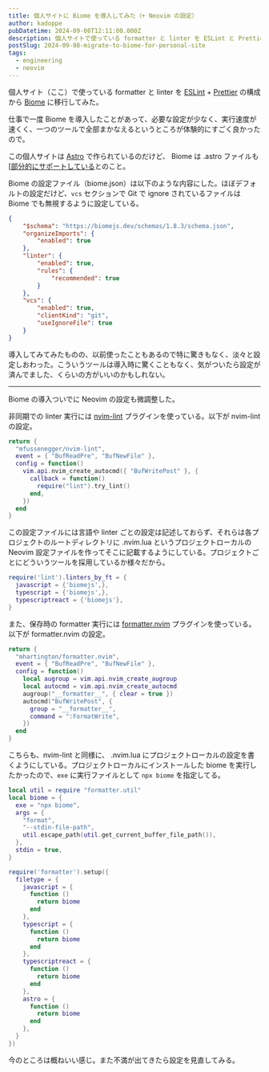```yaml
---
title: 個人サイトに Biome を導入してみた（+ Neovim の設定）
author: kadoppe
pubDatetime: 2024-09-08T12:11:00.000Z
description: 個人サイトで使っている formatter と linter を ESLint と Prettier の構成から Biome に移行してみました。
postSlug: 2024-09-08-migrate-to-biome-for-personal-site
tags:
  - engineering
  - neovim
---
```


個人サイト（ここ）で使っている formatter と linter を [ESLint](https://eslint.org/) + [Prettier](https://prettier.io/) の構成から [Biome](https://biomejs.dev/) に移行してみた。


仕事で一度 Biome を導入したことがあって、必要な設定が少なく、実行速度が速くく、一つのツールで全部まかなえるというところが体験的にすごく良かったので。

この個人サイトは [Astro](https://astro.build/) で作られているのだけど、 Biome は .astro ファイルも[[部分的にサポートしている](https://biomejs.dev/internals/language-support/#html-super-languages-support)とのこと。

Biome の設定ファイル（biome.json）は以下のような内容にした。ほぼデフォルトの設定だけど、`vcs` セクションで Git で ignore されているファイルは Biome でも無視するように設定している。


```json
{
	"$schema": "https://biomejs.dev/schemas/1.8.3/schema.json",
	"organizeImports": {
		"enabled": true
	},
	"linter": {
		"enabled": true,
		"rules": {
			"recommended": true
		}
	},
	"vcs": {
		"enabled": true,
		"clientKind": "git",
		"useIgnoreFile": true
	}
}
```

導入してみてみたものの、以前使ったこともあるので特に驚きもなく、淡々と設定しおわった。こういうツールは導入時に驚くこともなく、気がついたら設定が済んでました、くらいの方がいいのかもしれない。

---

Biome の導入ついでに Neovim の設定も微調整した。

非同期での linter 実行には [nvim-lint](https://github.com/mfussenegger/nvim-lint) プラグインを使っている。以下が nvim-lintの設定。

```lua
return {
  "mfussenegger/nvim-lint",
  event = { "BufReadPre", "BufNewFile" },
  config = function()
    vim.api.nvim_create_autocmd({ "BufWritePost" }, {
      callback = function()
        require("lint").try_lint()
      end,
    })
  end
}
```

この設定ファイルには言語や linter ごとの設定は記述しておらず、それらは各プロジェクトのルートディレクトリに .nvim.lua というプロジェクトローカルの Neovim 設定ファイルを作ってそこに記載するようにしている。プロジェクトごとにどういうツールを採用しているか様々だから。

```lua
require('lint').linters_by_ft = {
  javascript = {'biomejs',},
  typescript = {'biomejs',},
  typescriptreact = {'biomejs'},
}
```

また、保存時の formatter 実行には [formatter.nvim](https://github.com/mhartington/formatter.nvim) プラグインを使っている。以下が formatter.nvim の設定。

```lua
return {
  "mhartington/formatter.nvim",
  event = { "BufReadPre", "BufNewFile" },
  config = function()
    local augroup = vim.api.nvim_create_augroup
    local autocmd = vim.api.nvim_create_autocmd
    augroup("__formatter__", { clear = true })
    autocmd("BufWritePost", {
      group = "__formatter__",
      command = ":FormatWrite",
    })
  end
}
```

こちらも、nvim-lint と同様に、 .nvim.lua にプロジェクトローカルの設定を書くようにしている。プロジェクトローカルにインストールした biome を実行したかったので、`exe` に実行ファイルとして `npx biome` を指定してる。

```lua
local util = require "formatter.util"
local biome = {
  exe = "npx biome",
  args = {
    "format",
    "--stdin-file-path",
    util.escape_path(util.get_current_buffer_file_path()),
  },
  stdin = true,
}

require('formatter').setup({
  filetype = {
    javascript = {
      function ()
        return biome
      end
    },
    typescript = {
      function ()
        return biome
      end
    },
    typescriptreact = {
      function ()
        return biome
      end
    },
    astro = {
      function ()
        return biome
      end
    },
  }
})
```

今のところは概ねいい感じ。また不満が出てきたら設定を見直してみる。
